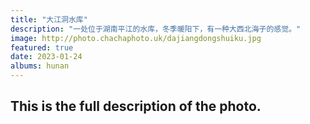 ```yaml
---
title: "大江洞水库"
description: "一处位于湖南平江的水库，冬季暖阳下，有一种大西北海子的感觉。"
image: http://photo.chachaphoto.uk/dajiangdongshuiku.jpg
featured: true
date: 2023-01-24
albums: hunan
---
```


## This is the full description of the photo.
